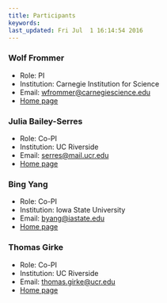 ```yaml
---
title: Participants
keywords:
last_updated: Fri Jul  1 16:14:54 2016
---
```


### Wolf Frommer

+ Role: PI
+ Institution: Carnegie Institution for Science
+ Email: wfrommer@carnegiescience.edu
+ [Home page](https://dpb.carnegiescience.edu/labs/frommer-lab)

### Julia Bailey-Serres

+ Role: Co-PI
+ Institution: UC Riverside
+ Email: serres@mail.ucr.edu
+ [Home page](http://cepceb.ucr.edu/people/bailey-serres.html)

### Bing Yang

+ Role: Co-PI
+ Institution: Iowa State University
+ Email: byang@iastate.edu
+ [Home page](http://www.gdcb.iastate.edu/faculty-and-research/faculty/bing-yang)

### Thomas Girke

+ Role: Co-PI
+ Institution: UC Riverside
+ Email: thomas.girke@ucr.edu
+ [Home page](http://girke.bioinformatics.ucr.edu)



